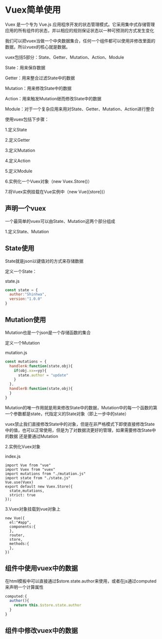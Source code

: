 # Vuex简单使用

Vuex 是一个专为 Vue.js 应用程序开发的状态管理模式。它采用集中式存储管理应用的所有组件的状态，并以相应的规则保证状态以一种可预测的方式发生变化

我们可以把vuex当做一个中央数据集合，任何一个组件都可以使用并修改里面的数据，所以vuex的核心就是数据。

vuex包括5部分：State、Getter、Mutation、Action、Module


State：用来保存数据

Getter：用来整合过滤State中的数据

Mutation：用来修改State中的数据

Action：用来触发Mutation继而修改State中的数据

Module：对于一个复杂应用来用对State、Getter、Mutation、Action进行整合

使用vuex包括下步骤：

1.定义State

2.定义Getter

3.定义Mutation

4.定义Action

5.定义Module

6.实例化一个Vuex对象（new Vuex.Store()）

7.将Vuex实例挂载在Vue实例中（new Vue({store})）

## 声明一个vuex

一个最简单的vuex可以由State、Mutation这两个部分组成

1.定义State、Mutation

## State使用

State就是json以键值对的方式来存储数据

定义一个State：

state.js

```js
const state = {
  author:"Shinhwa",
  version:"1.0.0"
}
```
## Mutation使用

Mutation也是一个json是一个存储函数的集合

定义一个Mutation

mutation.js

```js
const mutations = {
  handlerA:function(state,obj){
    if(obj.xx==yy){
      state.author = "update"
    }
  },
  handlerB:function(state,obj){
  }
}
```
Mutation的唯一作用就是用来修改State中的数据，Mutation中的每一个函数的第一个参数都是state，代指定义的State对象（即上一步中的state）

vuex禁止我们直接修改State中的对象，但是在非严格模式下即使直接修改State中的值，也可以正常使用，但是为了对数据流更好的管理，如果需要修改State中的数据
还是要通过Mutation

2.实例化Vuex对象

index.js

```
import Vue from "vue"
import Vuex from "vuex"
import mutations from "./mutation.js"
import state from "./state.js"
Vue.use(Vuex)
export default new Vuex.Store({
  state,mutations,
  strict: true
});
```
3.Vuex对象挂载到vue对象上

```
new Vue({
  el:"#app",
  components:{
  },
  router,
  store,
  methods:{
  },
})
```
## 组件中使用vuex中的数据

在html模板中可以直接通过$store.state.author来使用，或者在js通过computed来声明一个计算属性

```js
computed:{
  author(){
    return this.$store.state.author
  }
}
```
## 组件中修改vuex中的数据




